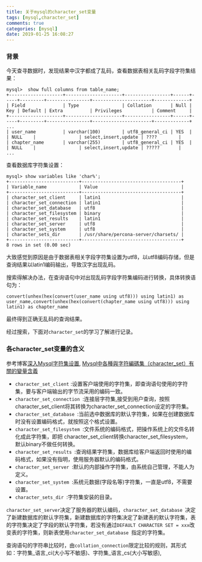 ```yaml
---
title: 关于mysql的character_set变量
tags: [mysql,character_set]
comments: true
categories: [mysql]
date: 2019-01-25 16:08:27
---
```


### 背景
今天查寻数据时，发现结果中汉字都成了乱码，查看数据表相关乱码字段字符集结果：

```
mysql>  show full columns from table_name;
+--------------------+---------------------+-----------------+------+-----+---------+----------------+----------------------+-------------+
| Field              | Type                | Collation       | Null | Key | Default | Extra          | Privileges           | Comment     |
+--------------------+---------------------+-----------------+------+-----+---------+----------------+----------------------+-------------+
...
| user_name          | varchar(100)        | utf8_general_ci | YES  |     | NULL    |                | select,insert,update | ????        |
| chapter_name       | varchar(255)        | utf8_general_ci | YES  |     | NULL    |                | select,insert,update | ?????       |
...

```

查看数据库字符集设置：

```
mysql> show variables like 'char%';
+--------------------------+-------------------------------------+
| Variable_name            | Value                               |
+--------------------------+-------------------------------------+
| character_set_client     | latin1                              |
| character_set_connection | latin1                              |
| character_set_database   | utf8                                |
| character_set_filesystem | binary                              |
| character_set_results    | latin1                              |
| character_set_server     | utf8                                |
| character_set_system     | utf8                                |
| character_sets_dir       | /usr/share/percona-server/charsets/ |
+--------------------------+-------------------------------------+
8 rows in set (0.00 sec)
```

大致感觉到原因是由于数据表相关字段字符集设置为utf8，以utf8编码存储，但是查询结果以latin1编码输出，导致汉字出现乱码。

搜索得解决办法，在查询语句中对出现乱码字段字符集编码进行转换，具体转换语句为：

```
convert(unhex(hex(convert(user_name using utf8))) using latin1) as user_name,convert(unhex(hex(convert(chapter_name using utf8))) using latin1) as chapter_name
```

最终得到正确无乱码的查询结果。

经过搜索，下面对`character_set`的学习了解进行记录。

### 各character_set变量的含义
参考博客[深入Mysql字符集设置](http://www.laruence.com/2008/01/05/12.html),
[Mysql中各種與字符編碼集（character_set）有關的變量含義](https://hk.saowen.com/a/9c46af2db75e4f83be2d3eecd0d8de1246c3a69aed5facfbebe19ad46ca2600c)

* `character_set_client` :设置客户端使用的字符集，即查询语句使用的字符集，要与客户端输出的字节流采用的编码一致。
* `character_set_connection `:连接层字符集,接受到用户查询，按照character_set_client将其转换为character_set_connection设定的字符集。
* `character_set_database `:当前选中数据库的默认字符集，如果在创建数据库时没有设置编码格式，就按照这个格式设置。
* `character_set_filesystem `:文件系统的编码格式，把操作系统上的文件名转化成此字符集，即把 character_set_client转换character_set_filesystem， 默认binary不做任何转换。
* `character_set_results `:查询结果字符集，数据库给客户端返回时使用的编码格式，如果没有指明，使用服务器默认的编码格式。
* `character_set_server `:默认的内部操作字符集，由系统自己管理，不能人为定义。
* `character_set_system `:系统元数据(字段名等)字符集，一直是utf8，不需要设置。
* `character_sets_dir `:字符集安装的目录。


`character_set_server`决定了服务器的默认编码，`character_set_database `决定了新建数据库的默认字符集，新建数据库的字符集决定了新建表的默认字符集，表的字符集决定了字段的默认字符集，若没有通过`DEFAULT CHARACTER SET = xxx`改变表的字符集，则新表使用`character_set_database `指定的字符集。

查询语句的字符串比较时，由`collation_connection`限定比较的规则，其形式如：字符集_语言_ci(大小写不敏感)、字符集_语言_cs(大小写敏感),
